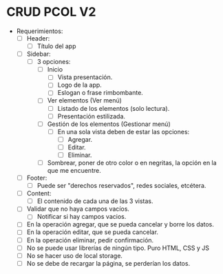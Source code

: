 # CRUD PCOL V2

- Requerimientos:
  - [ ] Header:
    - [ ] Título del app
  - [ ] Sidebar:
    - [ ] 3 opciones:
      - [ ] Inicio
        - [ ] Vista presentación.
        - [ ] Logo de la app.
        - [ ] Eslogan o frase rimbombante.
      - [ ] Ver elementos (Ver menú)
        - [ ] Listado de los elementos (solo lectura).
        - [ ] Presentación estilizada.
      - [ ] Gestión de los elementos (Gestionar menú)
        - [ ] En una sola vista deben de estar las opciones:
          - [ ] Agregar.
          - [ ] Editar.
          - [ ] Eliminar.
      - [ ] Sombrear, poner de otro color o en negritas, la opción en la que me encuentre.
  - [ ] Footer:
    - [ ] Puede ser "derechos reservados", redes sociales, etcétera.
  - [ ] Content:
    - [ ] El contenido de cada una de las 3 vistas.
  - [ ] Validar que no haya campos vacíos.
    - [ ] Notificar si hay campos vacios.
  - [ ] En la operación agregar, que se pueda cancelar y borre los datos.
  - [ ] En la operación editar, que se pueda cancelar.
  - [ ] En la operación eliminar, pedir confirmación.
  - [ ] No se puede usar librerías de ningún tipo. Puro HTML, CSS y JS
  - [ ] No se hacer uso de local storage.
  - [ ] No se debe de recargar la página, se perderían los datos.
